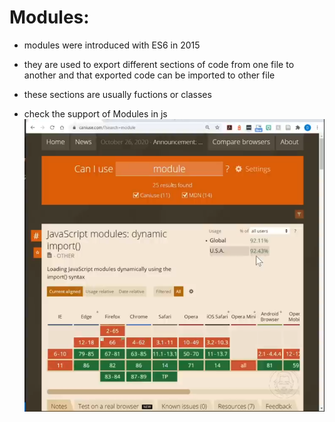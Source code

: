 # Modules:

- modules were introduced with ES6 in 2015

- they are used to export different sections of code from one file to another and that exported code can be imported to other file

- these sections are usually fuctions or classes

- check the support of Modules in js
![modules support-92%](image.png)